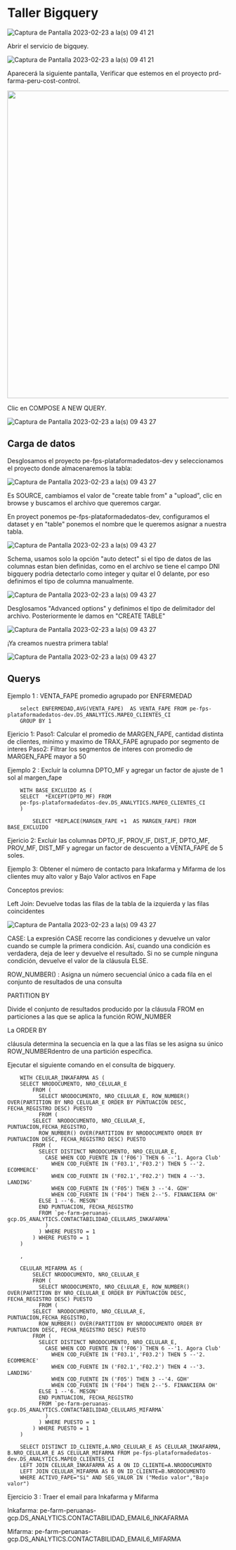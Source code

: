 # Taller Bigquery

![Captura de Pantalla 2023-02-23 a la(s) 09 41 21](images/0.png)

Abrir el servicio de bigquey.

![Captura de Pantalla 2023-02-23 a la(s) 09 41 21](images/1.png)

Aparecerá la siguiente pantalla, Verificar que estemos en el proyecto prd-farma-peru-cost-control.

<img width="700" src="images/2.png">

Clic en COMPOSE A NEW QUERY.

![Captura de Pantalla 2023-02-23 a la(s) 09 43 27](images/3.png)

## Carga de datos

Desglosamos el proyecto pe-fps-plataformadedatos-dev y seleccionamos el proyecto donde almacenaremos la tabla:

![Captura de Pantalla 2023-02-23 a la(s) 09 43 27](images/4.png)

Es SOURCE, cambiamos el valor de "create table from" a "upload", clic en browse y buscamos el archivo que queremos cargar.

En proyect ponemos pe-fps-plataformadedatos-dev, configuramos el dataset y en "table" ponemos el nombre que le queremos asignar a nuestra tabla.

![Captura de Pantalla 2023-02-23 a la(s) 09 43 27](images/5.PNG)

Schema, usamos solo la opción "auto detect" si el tipo de datos de las columnas estan bien definidas, como en el archivo se tiene el campo DNI bigquery podria detectarlo como integer y quitar el 0 delante, por eso definimos el tipo de columna manualmente.

![Captura de Pantalla 2023-02-23 a la(s) 09 43 27](images/6.PNG)

Desglosamos "Advanced options" y definimos el tipo de delimitador del archivo. Posteriormente le damos en "CREATE TABLE"

![Captura de Pantalla 2023-02-23 a la(s) 09 43 27](images/7.PNG)

¡Ya creamos nuestra primera tabla!

![Captura de Pantalla 2023-02-23 a la(s) 09 43 27](images/8.PNG)

## Querys

Ejemplo 1 : VENTA_FAPE promedio agrupado por ENFERMEDAD

		select ENFERMEDAD,AVG(VENTA_FAPE)  AS VENTA_FAPE FROM pe-fps-plataformadedatos-dev.DS_ANALYTICS.MAPEO_CLIENTES_CI
		GROUP BY 1

Ejericio 1:
	Paso1: Calcular el promedio de MARGEN_FAPE, cantidad distinta de clientes, mínimo y maximo de TRAX_FAPE agrupado por segmento de interes
	Paso2: Filtrar los segmentos de interes con promedio de MARGEN_FAPE mayor a 50
	
Ejemplo 2 : Excluir  la columna DPTO_MF y agregar un factor de ajuste de 1 sol al margen_fape

		WITH BASE_EXCLUIDO AS (
		SELECT  *EXCEPT(DPTO_MF) FROM 
		pe-fps-plataformadedatos-dev.DS_ANALYTICS.MAPEO_CLIENTES_CI
		)

	        SELECT *REPLACE(MARGEN_FAPE +1  AS MARGEN_FAPE) FROM BASE_EXCLUIDO

Ejericio 2: Excluir las columnas DPTO_IF, PROV_IF, DIST_IF, DPTO_MF, PROV_MF, DIST_MF y agregar un factor de descuento a VENTA_FAPE de 5 soles.


Ejemplo 3: Obtener el número de contacto para Inkafarma y Mifarma de los clientes muy alto valor y Bajo Valor activos en Fape

Conceptos previos:

Left Join: Devuelve todas las filas de la tabla de la izquierda y las filas coincidentes

![Captura de Pantalla 2023-02-23 a la(s) 09 43 27](images/9.png)

CASE: La expresión CASE recorre las condiciones y devuelve un valor cuando se cumple la primera condición. Así, cuando una condición es verdadera, deja de leer y devuelve el resultado. Si no se cumple ninguna condición, devuelve el valor de la cláusula ELSE.

ROW_NUMBER() : Asigna un número secuencial único a cada fila en el conjunto de resultados de una consulta

PARTITION BY

Divide el conjunto de resultados producido por la cláusula FROM en particiones a las que se aplica la función ROW_NUMBER

La ORDER BY

cláusula determina la secuencia en la que a las filas se les asigna su único ROW_NUMBERdentro de una partición específica.
 
Ejecutar el siguiente comando en el consulta de bigquery.

	
		WITH CELULAR_INKAFARMA AS (
		SELECT NRODOCUMENTO, NRO_CELULAR_E
		    FROM (
		      SELECT NRODOCUMENTO, NRO_CELULAR_E, ROW_NUMBER() OVER(PARTITION BY NRO_CELULAR_E ORDER BY PUNTUACION DESC, FECHA_REGISTRO DESC) PUESTO
		      FROM (
			SELECT  NRODOCUMENTO, NRO_CELULAR_E, PUNTUACION,FECHA_REGISTRO,
			  ROW_NUMBER() OVER(PARTITION BY NRODOCUMENTO ORDER BY PUNTUACION DESC, FECHA_REGISTRO DESC) PUESTO
			FROM (
			  SELECT DISTINCT NRODOCUMENTO, NRO_CELULAR_E,
			    CASE WHEN COD_FUENTE IN ('F06') THEN 6 --'1. Agora Club'
			      WHEN COD_FUENTE IN ('F03.1','F03.2') THEN 5 --'2. ECOMMERCE'
			      WHEN COD_FUENTE IN ('F02.1','F02.2') THEN 4 --'3. LANDING'
			      WHEN COD_FUENTE IN ('F05') THEN 3 --'4. GDH'
			      WHEN COD_FUENTE IN ('F04') THEN 2--'5. FINANCIERA OH'
			  ELSE 1 --'6. MESON'
			  END PUNTUACION, FECHA_REGISTRO
			  FROM `pe-farm-peruanas-gcp.DS_ANALYTICS.CONTACTABILIDAD_CELULAR5_INKAFARMA`
				)
			  ) WHERE PUESTO = 1
		    ) WHERE PUESTO = 1
		)

		,

		CELULAR_MIFARMA AS (
		    SELECT NRODOCUMENTO, NRO_CELULAR_E
		    FROM (
		      SELECT NRODOCUMENTO, NRO_CELULAR_E, ROW_NUMBER() OVER(PARTITION BY NRO_CELULAR_E ORDER BY PUNTUACION DESC, FECHA_REGISTRO DESC) PUESTO
		      FROM (
			SELECT  NRODOCUMENTO, NRO_CELULAR_E, PUNTUACION,FECHA_REGISTRO,
			  ROW_NUMBER() OVER(PARTITION BY NRODOCUMENTO ORDER BY PUNTUACION DESC, FECHA_REGISTRO DESC) PUESTO
			FROM (
			  SELECT DISTINCT NRODOCUMENTO, NRO_CELULAR_E,
			    CASE WHEN COD_FUENTE IN ('F06') THEN 6 --'1. Agora Club'
			      WHEN COD_FUENTE IN ('F03.1','F03.2') THEN 5 --'2. ECOMMERCE'
			      WHEN COD_FUENTE IN ('F02.1','F02.2') THEN 4 --'3. LANDING'
			      WHEN COD_FUENTE IN ('F05') THEN 3 --'4. GDH'
			      WHEN COD_FUENTE IN ('F04') THEN 2--'5. FINANCIERA OH'
			  ELSE 1 --'6. MESON'
			  END PUNTUACION, FECHA_REGISTRO
			  FROM `pe-farm-peruanas-gcp.DS_ANALYTICS.CONTACTABILIDAD_CELULAR5_MIFARMA`
				)
			  ) WHERE PUESTO = 1
		    ) WHERE PUESTO = 1
		)

		SELECT DISTINCT ID_CLIENTE,A.NRO_CELULAR_E AS CELULAR_INKAFARMA, B.NRO_CELULAR_E AS CELULAR_MIFARMA FROM pe-fps-plataformadedatos-dev.DS_ANALYTICS.MAPEO_CLIENTES_CI
		LEFT JOIN CELULAR_INKAFARMA AS A ON ID_CLIENTE=A.NRODOCUMENTO
		LEFT JOIN CELULAR_MIFARMA AS B ON ID_CLIENTE=B.NRODOCUMENTO
		WHERE ACTIVO_FAPE="Si" AND SEG_VALOR IN ("Medio valor","Bajo valor")
	

Ejercicio 3 : Traer el email para Inkafarma y Mifarma

Inkafarma: pe-farm-peruanas-gcp.DS_ANALYTICS.CONTACTABILIDAD_EMAIL6_INKAFARMA

Mifarma: pe-farm-peruanas-gcp.DS_ANALYTICS.CONTACTABILIDAD_EMAIL6_MIFARMA

